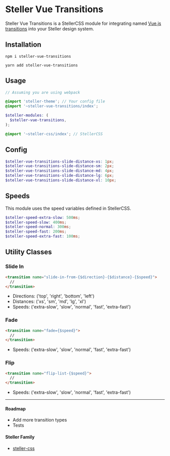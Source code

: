# Steller Vue Transitions
Steller Vue Transitions is a StellerCSS module for integrating named [Vue.js transitions](https://vuejs.org/v2/guide/transitions.html#CSS-Transitions) into your Steller design system.

## Installation

```
npm i steller-vue-transitions
```

```
yarn add steller-vue-transitions
```

## Usage

```scss
// Assuming you are using webpack

@import 'steller-theme'; // Your config file
@import '~steller-vue-transitions/index';

$steller-modules: (
  $steller-vue-transitions,
);

@import '~steller-css/index'; // StellerCSS
```

## Config

```scss
$steller-vue-transitions-slide-distance-xs: 1px;
$steller-vue-transitions-slide-distance-sm: 2px;
$steller-vue-transitions-slide-distance-md: 4px;
$steller-vue-transitions-slide-distance-lg: 6px;
$steller-vue-transitions-slide-distance-xl: 10px;
```

## Speeds

This module uses the speed variables defined in StellerCSS.

```scss
$steller-speed-extra-slow: 500ms;
$steller-speed-slow: 400ms;
$steller-speed-normal: 300ms;
$steller-speed-fast: 200ms;
$steller-speed-extra-fast: 100ms;
```

## Utility Classes

### Slide In

```html
<transition name="slide-in-from-{$direction}-{$distance}-{$speed}">
  //
</transition>
```

* Directions: ('top', 'right', 'bottom', 'left')
* Distances: ('xs', 'sm', 'md', 'lg', 'xl')
* Speeds: ('extra-slow', 'slow', 'normal', 'fast', 'extra-fast')

### Fade

```html
<transition name="fade={$speed}">
  //
</transition>
```

* Speeds: ('extra-slow', 'slow', 'normal', 'fast', 'extra-fast')

### Flip

```html
<transition name="flip-list-{$speed}">
  //
</transition>
```

* Speeds: ('extra-slow', 'slow', 'normal', 'fast', 'extra-fast')

---

#### Roadmap

* Add more transition types
* Tests

#### Steller Family

* [steller-css](https://github.com/tjhillard/steller-css)
